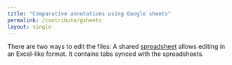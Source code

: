 ```yaml
---
title: "Comparative annotations using Google sheets"
permalink: /contribute/gsheets
layout: single
---
```


There are two ways to edit the files:
A shared [spreadsheet](https://docs.google.com/spreadsheets/d/152RxIXQCZjkylyLuho0co69ySU_cgZ1z9xwtDmeYDjQ/edit?usp=sharing) allows editing in an Excel-like format.
It contains tabs synced with the spreadsheets.
